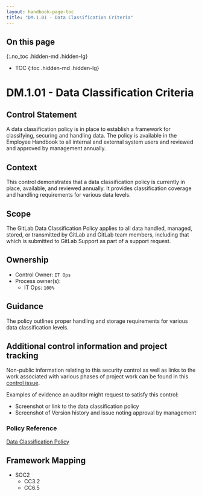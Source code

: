 ```yaml
---
layout: handbook-page-toc
title: "DM.1.01 - Data Classification Criteria"
---
```


## On this page
{:.no_toc .hidden-md .hidden-lg}

- TOC
{:toc .hidden-md .hidden-lg}

# DM.1.01 - Data Classification Criteria

## Control Statement

A data classification policy is in place to establish a framework for classifying, securing and handling data. The policy is available in the Employee Handbook to all internal and external system users and reviewed and approved by management annually.

## Context

This control demonstrates that a data classification policy is currently in place, available, and reviewed annually. It provides classification coverage and handling requirements for various data levels.

## Scope

The GitLab Data Classification Policy applies to all data handled, managed, stored, or transmitted by GitLab and GitLab team members, including that which is submitted to GitLab Support as part of a support request.

## Ownership

* Control Owner: `IT Ops`
* Process owner(s): 
    * IT Ops: `100%`

## Guidance

The policy outlines proper handling and storage requirements for various data classification levels.

## Additional control information and project tracking

Non-public information relating to this security control as well as links to the work associated with various phases of project work can be found in this [control issue](https://gitlab.com/gitlab-com/gl-security/security-assurance/sec-compliance/compliance/-/issues/1693).

Examples of evidence an auditor might request to satisfy this control:

* Screenshot or link to the data classification policy
* Screenshot of Version history and issue noting approval by management 

### Policy Reference

[Data Classification Policy](/handbook/engineering/security/data-classification-standard.html)

## Framework Mapping

* SOC2
  * CC3.2
  * CC6.5
